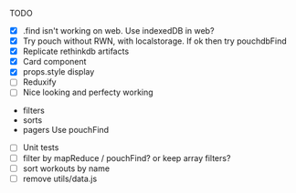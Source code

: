 TODO
- [x] .find isn't working on web. Use indexedDB in web?
- [x] Try pouch without RWN, with localstorage. If ok then try pouchdbFind
- [x] Replicate rethinkdb artifacts
- [X] Card component
- [X] props.style display
- [ ] Reduxify
- [ ] Nice looking and perfecty working
- filters
- sorts
- pagers
Use pouchFind
- [ ] Unit tests
- [ ] filter by mapReduce / pouchFind? or keep array filters?
- [ ] sort workouts by name
- [ ] remove utils/data.js